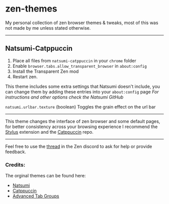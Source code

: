 # zen-themes
My personal collection of zen browser themes &amp; tweaks, most of this was not made by me unless stated otherwise.

---

## Natsumi-Catppuccin
1. Place all files from `natsumi-catppuccin` in your `chrome` folder
2. Enable `browser.tabs.allow_transparent_browser` in `about:config`
3. Install the Transparent Zen mod
4. Restart zen.

This theme includes some extra settings that Natsumi doesn't include, you can change them by adding these entries into your `about:config` page
*For instructions and other options check the Natsumi GitHub*

`natsumi.urlbar.texture` (boolean) Toggles the grain effect on the url bar

---

This theme changes the interface of zen browser and some default pages, for better consistency across your browsing experience I recommend the [Stylus](https://addons.mozilla.org/en-US/firefox/addon/styl-us/) extension and the [Catppuccin](https://github.com/catppuccin/catppuccin?tab=readme-ov-file) repo.

---

Feel free to use the [thread](https://discord.com/channels/1088172780480114748/1375724926593667102) in the Zen discord to ask for help or provide feedback.

### Credits:
The orginal themes can be found here:

- [Natsumi](https://github.com/greeeen-dev/natsumi-browser)
- [Catppuccin](https://github.com/catppuccin/zen-browser)
- [Advanced Tab Groups](https://github.com/Anoms12/Advanced-Tab-Groups)
